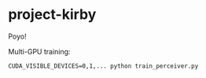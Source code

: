 # project-kirby
Poyo!

Multi-GPU training:
```
CUDA_VISIBLE_DEVICES=0,1,... python train_perceiver.py
```
